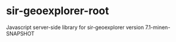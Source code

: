 sir-geoexplorer-root
====================

Javascript server-side library for sir-geoexplorer version 7.1-minen-SNAPSHOT
